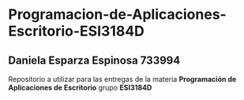 # Programacion-de-Aplicaciones-Escritorio-ESI3184D
## Daniela Esparza Espinosa 733994
Repositorio a utilizar para las entregas de la materia **Programación de Aplicaciones de Escritorio** grupo **ESI3184D**
